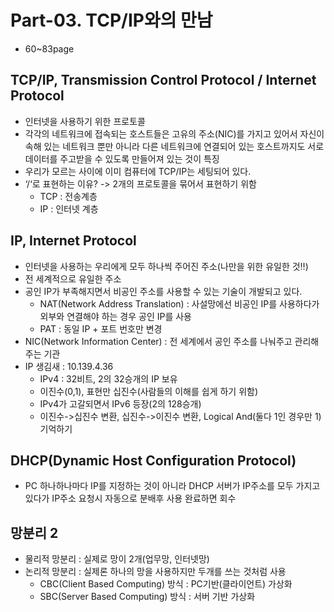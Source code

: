 # Part-03. TCP/IP와의 만남 

- 60~83page

## TCP/IP, Transmission Control Protocol / Internet Protocol
- 인터넷을 사용하기 위한 프로토콜
- 각각의 네트워크에 접속되는 호스트들은 고유의 주소(NIC)를 가지고 있어서 자신이 속해 있는 네트워크 뿐만 아니라 다른 네트워크에 연결되어 있는 호스트까지도 서로 데이터를 주고받을 수 있도록 만들어져 있는 것이 특징
- 우리가 모르는 사이에 이미 컴퓨터에 TCP/IP는 세팅되어 있다.
- ‘/‘로 표현하는 이유? -> 2개의 프로토콜을 묶어서 표현하기 위함
    - TCP : 전송계층
    - IP : 인터넷 계층 

## IP, Internet Protocol
- 인터넷을 사용하는 우리에게 모두 하나씩 주어진 주소(나만을 위한 유일한 것‼️)
- 전 세계적으로 유일한 주소
- 공인 IP가 부족해지면서 비공인 주소를 사용할 수 있는 기술이 개발되고 있다.
    - NAT(Network Address Translation) : 사설망에선 비공인 IP를 사용하다가 외부와 연결해야 하는 경우 공인 IP를 사용
    - PAT : 동일 IP + 포트 번호만 변경
- NIC(Network Information Center) : 전 세계에서 공인 주소를 나눠주고 관리해주는 기관 
- IP 생김새 : 10.139.4.36
    - IPv4 : 32비트, 2의 32승개의 IP 보유
    - 이진수(0,1), 표현만 십진수(사람들의 이해를 쉽게 하기 위함)
    - IPv4가 고갈되면서 IPv6 등장(2의 128승개)
    - 이진수->십진수 변환, 십진수->이진수 변환, Logical And(둘다 1인 경우만 1) 기억하기

## DHCP(Dynamic Host Configuration Protocol)
- PC 하나하나마다 IP를 지정하는 것이 아니라 DHCP 서버가 IP주소를 모두 가지고 있다가 IP주소 요청시 자동으로 분배후 사용 완료하면 회수 

## 망분리 2
- 물리적 망분리 : 실제로 망이 2개(업무망, 인터넷망)
- 논리적 망분리 : 실제론 하나의 망을 사용하지만 두개를 쓰는 것처럼 사용
    - CBC(Client Based Computing) 방식 : PC기반(클라이언트) 가상화 
    - SBC(Server Based Computing) 방식 : 서버 기반 가상화 
